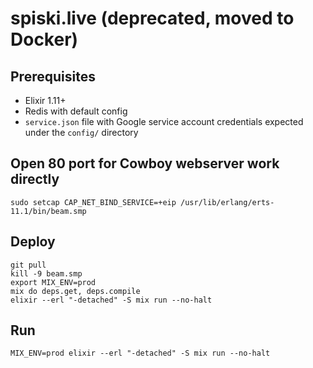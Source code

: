 # spiski.live (deprecated, moved to Docker)

## Prerequisites

* Elixir 1.11+
* Redis with default config
* `service.json` file with Google service account credentials expected under the `config/` directory

## Open 80 port for Cowboy webserver work directly

```shell
sudo setcap CAP_NET_BIND_SERVICE=+eip /usr/lib/erlang/erts-11.1/bin/beam.smp
```

## Deploy

```shell
git pull 
kill -9 beam.smp 
export MIX_ENV=prod
mix do deps.get, deps.compile
elixir --erl "-detached" -S mix run --no-halt
```

## Run

```shell
MIX_ENV=prod elixir --erl "-detached" -S mix run --no-halt
```